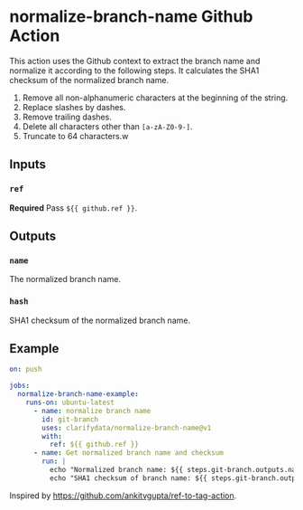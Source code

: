 # normalize-branch-name Github Action

This action uses the Github context to extract the branch name and normalize it according to the following steps. It calculates the SHA1 checksum of the normalized branch name.

1. Remove all non-alphanumeric characters at the beginning of the string.
2. Replace slashes by dashes.
3. Remove trailing dashes.
4. Delete all characters other than `[a-zA-Z0-9-]`.
5. Truncate to 64 characters.w

## Inputs

### `ref`

**Required** Pass `${{ github.ref }}`.

## Outputs

### `name`

The normalized branch name.

### `hash`

SHA1 checksum of the normalized branch name.

## Example

```yml
on: push

jobs:
  normalize-branch-name-example:
    runs-on: ubuntu-latest
      - name: normalize branch name
        id: git-branch
        uses: clarifydata/normalize-branch-name@v1
        with:
          ref: ${{ github.ref }}
      - name: Get normalized branch name and checksum
        run: |
          echo "Normalized branch name: ${{ steps.git-branch.outputs.name }}"
          echo "SHA1 checksum of branch name: ${{ steps.git-branch.outputs.hash }}"
```

Inspired by https://github.com/ankitvgupta/ref-to-tag-action.
